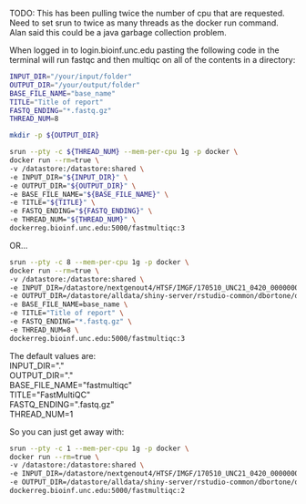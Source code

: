 
TODO:
This has been pulling twice the number of cpu that are requested.  Need to set 
srun to twice as many threads as the docker run command.  Alan said this could 
be a java garbage collection problem. 

When logged in to login.bioinf.unc.edu pasting the following code in the terminal 
will run fastqc and then multiqc on all of the contents in a directory:  

``` bash
INPUT_DIR="/your/input/folder"  
OUTPUT_DIR="/your/output/folder"  
BASE_FILE_NAME="base_name"  
TITLE="Title of report"  
FASTQ_ENDING="*.fastq.gz"  
THREAD_NUM=8

mkdir -p ${OUTPUT_DIR}  

srun --pty -c ${THREAD_NUM} --mem-per-cpu 1g -p docker \
docker run --rm=true \
-v /datastore:/datastore:shared \
-e INPUT_DIR="${INPUT_DIR}" \
-e OUTPUT_DIR="${OUTPUT_DIR}" \
-e BASE_FILE_NAME="${BASE_FILE_NAME}" \
-e TITLE="${TITLE}" \
-e FASTQ_ENDING="${FASTQ_ENDING}" \
-e THREAD_NUM="${THREAD_NUM}" \
dockerreg.bioinf.unc.edu:5000/fastmultiqc:3
```

OR...
  
``` bash
srun --pty -c 8 --mem-per-cpu 1g -p docker \
docker run --rm=true \
-v /datastore:/datastore:shared \
-e INPUT_DIR=/datastore/nextgenout4/HTSF/IMGF/170510_UNC21_0420_000000000-B5RJV \
-e OUTPUT_DIR=/datastore/alldata/shiny-server/rstudio-common/dbortone/docker/fastmultiqc/test \
-e BASE_FILE_NAME=base_name \
-e TITLE="Title of report" \
-e FASTQ_ENDING="*.fastq.gz" \
-e THREAD_NUM=8 \
dockerreg.bioinf.unc.edu:5000/fastmultiqc:3
```

The default values are:  
INPUT_DIR="."  
OUTPUT_DIR="."  
BASE_FILE_NAME="fastmultiqc"  
TITLE="FastMultiQC"  
FASTQ_ENDING=".fastq.gz"  
THREAD_NUM=1

So you can just get away with:  
``` bash
srun --pty -c 1 --mem-per-cpu 1g -p docker \
docker run --rm=true \
-v /datastore:/datastore:shared \
-e INPUT_DIR=/datastore/nextgenout4/HTSF/IMGF/170510_UNC21_0420_000000000-B5RJV \
-e OUTPUT_DIR=/datastore/alldata/shiny-server/rstudio-common/dbortone/docker/fastmultiqc/test \
dockerreg.bioinf.unc.edu:5000/fastmultiqc:2
```
